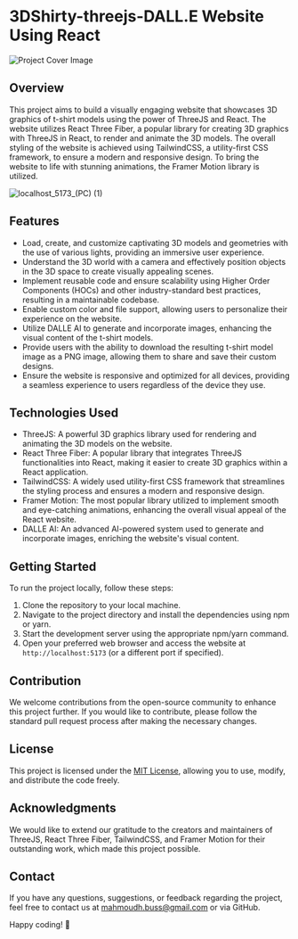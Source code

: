 # 3DShirty-threejs-DALL.E Website Using React

![Project Cover Image](https://github.com/mahmudhmh/3DShirty-threejs-DALL.E/assets/54104161/247ee620-a605-4649-9b45-049d79257182)


## Overview

This project aims to build a visually engaging website that showcases 3D graphics of t-shirt models using the power of ThreeJS and React. The website utilizes React Three Fiber, a popular library for creating 3D graphics with ThreeJS in React, to render and animate the 3D models. The overall styling of the website is achieved using TailwindCSS, a utility-first CSS framework, to ensure a modern and responsive design. To bring the website to life with stunning animations, the Framer Motion library is utilized.

![localhost_5173_(PC) (1)](https://github.com/mahmudhmh/3DShirty-threejs-DALL.E/assets/54104161/3a401184-1b4e-4b8b-acff-505f243f3af8)


## Features

- Load, create, and customize captivating 3D models and geometries with the use of various lights, providing an immersive user experience.
- Understand the 3D world with a camera and effectively position objects in the 3D space to create visually appealing scenes.
- Implement reusable code and ensure scalability using Higher Order Components (HOCs) and other industry-standard best practices, resulting in a maintainable codebase.
- Enable custom color and file support, allowing users to personalize their experience on the website.
- Utilize DALLE AI to generate and incorporate images, enhancing the visual content of the t-shirt models.
- Provide users with the ability to download the resulting t-shirt model image as a PNG image, allowing them to share and save their custom designs.
- Ensure the website is responsive and optimized for all devices, providing a seamless experience to users regardless of the device they use.

## Technologies Used

- ThreeJS: A powerful 3D graphics library used for rendering and animating the 3D models on the website.
- React Three Fiber: A popular library that integrates ThreeJS functionalities into React, making it easier to create 3D graphics within a React application.
- TailwindCSS: A widely used utility-first CSS framework that streamlines the styling process and ensures a modern and responsive design.
- Framer Motion: The most popular library utilized to implement smooth and eye-catching animations, enhancing the overall visual appeal of the React website.
- DALLE AI: An advanced AI-powered system used to generate and incorporate images, enriching the website's visual content.

## Getting Started

To run the project locally, follow these steps:

1. Clone the repository to your local machine.
2. Navigate to the project directory and install the dependencies using npm or yarn.
3. Start the development server using the appropriate npm/yarn command.
4. Open your preferred web browser and access the website at `http://localhost:5173` (or a different port if specified).

## Contribution

We welcome contributions from the open-source community to enhance this project further. If you would like to contribute, please follow the standard pull request process after making the necessary changes.

## License

This project is licensed under the [MIT License](LICENSE), allowing you to use, modify, and distribute the code freely.

## Acknowledgments

We would like to extend our gratitude to the creators and maintainers of ThreeJS, React Three Fiber, TailwindCSS, and Framer Motion for their outstanding work, which made this project possible.

## Contact

If you have any questions, suggestions, or feedback regarding the project, feel free to contact us at [mahmoudh.buss@gmail.com](mailto:mahmoudh.buss@gmail.com) or via GitHub.

Happy coding! 🚀
